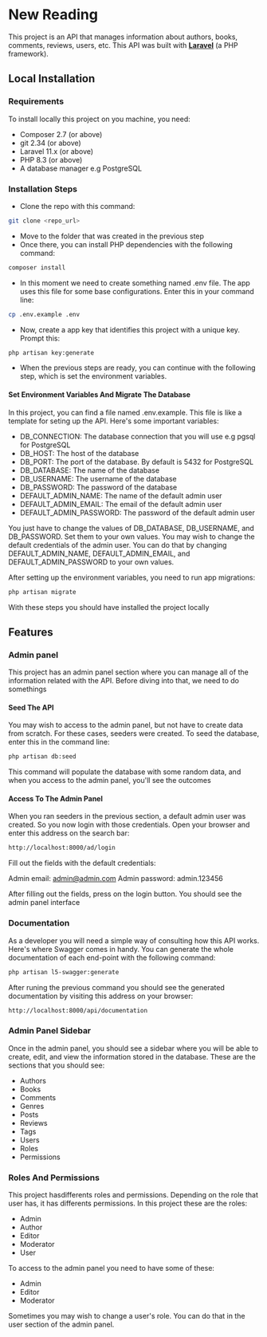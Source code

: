 # New Reading

This project is an API that manages information about authors, books, comments, reviews, users, etc. This API was built with **[Laravel](https://laravel.com/)** (a PHP framework).

## Local Installation

### Requirements

To install locally this project on you machine, you need:

- Composer 2.7 (or above)
- git 2.34 (or above)
- Laravel 11.x (or above)
- PHP 8.3 (or above)
- A database manager e.g PostgreSQL

### Installation Steps

- Clone the repo with this command:

```bash
git clone <repo_url>
```

- Move to the folder that was created in the previous step
- Once there, you can install PHP dependencies with the following command:

```bash
composer install
```

- In this moment we need to create something named .env file. The app uses this file for some base configurations. Enter this in your command line:

```bash
cp .env.example .env
```

- Now, create a app key that identifies this project with a unique key. Prompt this:

```bash
php artisan key:generate
```

- When the previous steps are ready, you can continue with the following step, which is set the environment variables. 

#### Set Environment Variables And Migrate The Database

In this project, you can find a file named .env.example. This file is like a template for seting up the API. Here's some important variables:

- DB_CONNECTION: The database connection that you will use e.g pgsql for PostgreSQL
- DB_HOST: The host of the database
- DB_PORT: The port of the database. By default is 5432 for PostgreSQL
- DB_DATABASE: The name of the database
- DB_USERNAME: The username of the database
- DB_PASSWORD: The password of the database
- DEFAULT_ADMIN_NAME: The name of the default admin user
- DEFAULT_ADMIN_EMAIL: The email of the default admin user
- DEFAULT_ADMIN_PASSWORD: The password of the default admin user

You just have to change the values of DB_DATABASE, DB_USERNAME, and DB_PASSWORD. Set them to your own values. You may wish to change the default credentials of the admin user. You can do that by changing DEFAULT_ADMIN_NAME, DEFAULT_ADMIN_EMAIL, and DEFAULT_ADMIN_PASSWORD to your own values.

After setting up the environment variables, you need to run app migrations:

```bash
php artisan migrate
```

With these steps you should have installed the project locally

## Features

### Admin panel

This project has an admin panel section where you can manage all of the information related with the API. Before diving into that, we need to do somethings

#### Seed The API

You may wish to access to the admin panel, but not have to create data from scratch. For these cases, seeders were created. To seed the database, enter this in the command line:

```bash
php artisan db:seed
```

This command will populate the database with some random data, and when you access to the admin panel, you'll see the outcomes

#### Access To The Admin Panel

When you ran seeders in the previous section, a default admin user was created. So you now login with those credentials. Open your browser and enter this address on the search bar:

```bash
http://localhost:8000/ad/login
```

Fill out the fields with the default credentials:

Admin email: admin@admin.com
Admin password: admin.123456

After filling out the fields, press on the login button. You should see the admin panel interface

### Documentation

As a developer you will need a simple way of consulting how this API works. Here's where Swagger comes in handy. You can generate the whole documentation of each end-point with the following command:

```bash
php artisan l5-swagger:generate
```

After runing the previous command you should see the generated documentation by visiting this address on your browser:

```bash
http://localhost:8000/api/documentation
```

### Admin Panel Sidebar

Once in the admin panel, you should see a sidebar where you will be able to create, edit, and view the information stored in the database. These are the sections that you should see:

- Authors
- Books
- Comments
- Genres
- Posts
- Reviews
- Tags
- Users
- Roles
- Permissions

### Roles And Permissions

This project hasdifferents roles and permissions. Depending on the role that user has, it has differents permissions. In this project these are the roles:

- Admin
- Author
- Editor
- Moderator
- User

To access to the admin panel you need to have some of these:

- Admin
- Editor
- Moderator

Sometimes you may wish to change a user's role. You can do that in the user section of the admin panel.